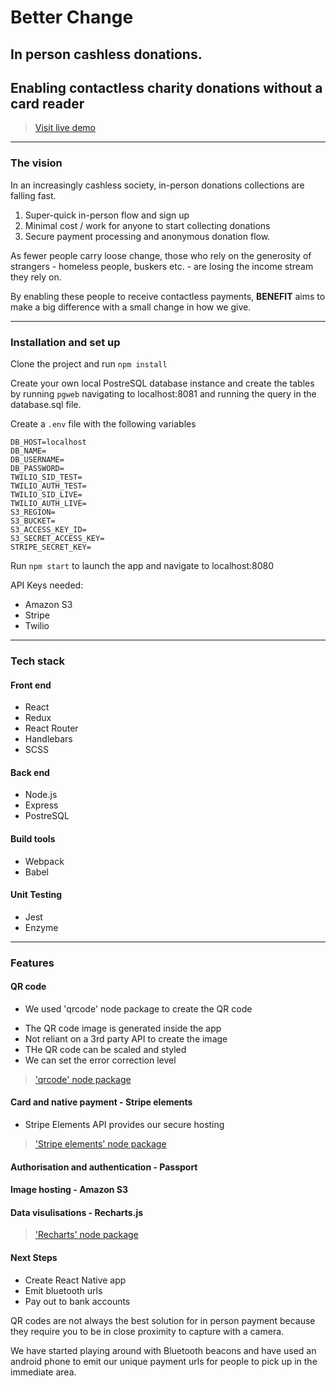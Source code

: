 # Better Change
## In person cashless donations.
## Enabling contactless charity donations without a card reader

> [Visit live demo](https://www.betterchange.net)

--- 

### The vision
In an increasingly cashless society, in-person donations collections are falling fast.

1. Super-quick in-person flow and sign up
2. Minimal cost / work for anyone to start collecting donations
3. Secure payment processing and anonymous donation flow.

As fewer people carry loose change, those who rely on the generosity of strangers - homeless people, buskers etc. - are losing the income stream they rely on.

By enabling these people to receive contactless payments, **BENEFIT** aims to make a big difference with a small change in how we give.

---

### Installation and set up
Clone the project and run `npm install`

Create your own local PostreSQL database instance and create the tables by running `pgweb` navigating to localhost:8081 and running the query in the database.sql file.

Create a `.env` file with the following variables
```
DB_HOST=localhost
DB_NAME=
DB_USERNAME=
DB_PASSWORD=
TWILIO_SID_TEST=
TWILIO_AUTH_TEST=
TWILIO_SID_LIVE=
TWILIO_AUTH_LIVE=
S3_REGION=
S3_BUCKET=
S3_ACCESS_KEY_ID=
S3_SECRET_ACCESS_KEY=
STRIPE_SECRET_KEY=
```
Run `npm start` to launch the app and navigate to localhost:8080

API Keys needed:

+ Amazon S3
+ Stripe
+ Twilio

---

### Tech stack

#### Front end
 - React
 - Redux
 - React Router
 - Handlebars
 - SCSS

#### Back end
- Node.js
- Express
- PostreSQL

#### Build tools
- Webpack
- Babel

#### Unit Testing
- Jest
- Enzyme
---

### Features

#### QR code 

- We used 'qrcode' node package to create the QR code
+ The QR code image is generated inside the app
+ Not reliant on a 3rd party API to create the image
+ THe QR code can be scaled and styled
+ We can set the error correction level

> ['qrcode' node package](https://www.npmjs.com/package/qrcode)

#### Card and native payment - Stripe elements

- Stripe Elements API provides our secure hosting
 
> ['Stripe elements' node package](https://stripe.com/payments/elements)

#### Authorisation and authentication - Passport

#### Image hosting - Amazon S3




#### Data visulisations - Recharts.js


> ['Recharts' node package](http://recharts.org/en-US/)

#### Next Steps
- Create React Native app
- Emit bluetooth urls
- Pay out to bank accounts

QR codes are not always the best solution for in person payment because they require you to be in close proximity to capture with a camera.

We have started playing around with Bluetooth beacons and have used an android phone to emit our unique payment urls for people to pick up in the immediate area.





